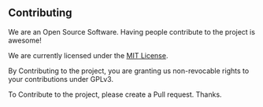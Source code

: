## Contributing
We are an Open Source Software. Having people contribute to the project is awesome!

We are currently licensed under the [MIT License](https://tldrlegal.com/license/mit-license).

By Contributing to the project, you are granting us non-revocable rights to your contributions under GPLv3.

To Contribute to the project, please create a Pull request. Thanks.